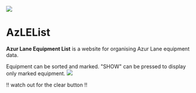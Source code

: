 ![](https://img.shields.io/badge/last%20data%20update-21%20Nov%202018-green.svg)

# AzLEList
**Azur Lane Equipment List** is a website for organising Azur Lane equipment data.

Equipment can be sorted and marked.  "SHOW" can be pressed to display only marked equipment.
![](https://i.imgur.com/UJ1wUWF.png)

!! watch out for the clear button !!